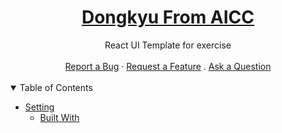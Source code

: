 <h1 align="center">
  <a href="">
   Dongkyu From AICC
  </a>
</h1>

<div align="center">
 React UI Template for exercise
  <br />
  <br />
  <a href="https://github.com/dec0dOS/amazing-github-template/issues/new?assignees=&labels=bug&template=01_BUG_REPORT.md&title=bug%3A+">Report a Bug</a>
  ·
  <a href="https://github.com/dec0dOS/amazing-github-template/issues/new?assignees=&labels=enhancement&template=02_FEATURE_REQUEST.md&title=feat%3A+">Request a Feature</a>
  .
  <a href="https://github.com/dec0dOS/amazing-github-template/discussions">Ask a Question</a>
</div>

<div align="center">
<br />


</div>

<details open="open">
<summary>Table of Contents</summary>

- [Setting](#Setting)
  - [Built With](#built-with)


</details>
